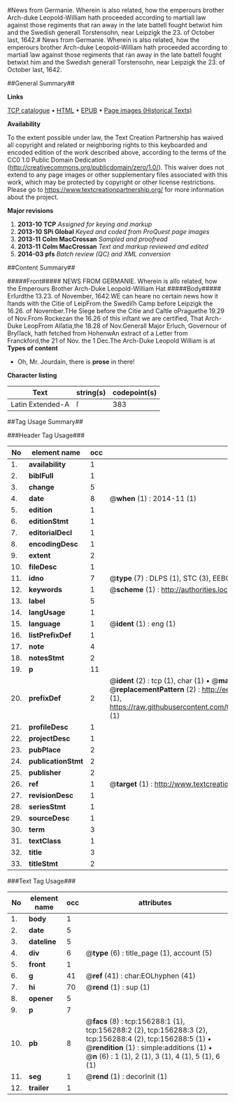 #News from Germanie. Wherein is also related, how the emperours brother Arch-duke Leopold-William hath proceeded according to martiall law against those regiments that ran away in the late battell fought betwixt him and the Swedish generall Torstensohn, near Leipzigk the 23. of October last, 1642.#
News from Germanie. Wherein is also related, how the emperours brother Arch-duke Leopold-William hath proceeded according to martiall law against those regiments that ran away in the late battell fought betwixt him and the Swedish generall Torstensohn, near Leipzigk the 23. of October last, 1642.

##General Summary##

**Links**

[TCP catalogue](http://www.ota.ox.ac.uk/tcp/)  • 
[HTML](http://tei.it.ox.ac.uk/tcp/Texts-HTML/free/A90/A90076.html)  • 
[EPUB](http://tei.it.ox.ac.uk/tcp/Texts-EPUB/free/A90/A90076.epub) • 
[Page images (Historical Texts)](https://historicaltexts.jisc.ac.uk/eebo-99860093e)

**Availability**

To the extent possible under law, the Text Creation Partnership has waived all copyright and related or neighboring rights to this keyboarded and encoded edition of the work described above, according to the terms of the CC0 1.0 Public Domain Dedication (http://creativecommons.org/publicdomain/zero/1.0/). This waiver does not extend to any page images or other supplementary files associated with this work, which may be protected by copyright or other license restrictions. Please go to https://www.textcreationpartnership.org/ for more information about the project.

**Major revisions**

1. __2013-10__ __TCP__ *Assigned for keying and markup*
1. __2013-10__ __SPi Global__ *Keyed and coded from ProQuest page images*
1. __2013-11__ __Colm MacCrossan__ *Sampled and proofread*
1. __2013-11__ __Colm MacCrossan__ *Text and markup reviewed and edited*
1. __2014-03__ __pfs__ *Batch review (QC) and XML conversion*

##Content Summary##

#####Front#####
NEWS FROM GERMANIE. Wherein is alſo related, how the Emperours Brother Arch-Duke Leopold-William Hat
#####Body#####
Erſurdthe 13.23. of November, 1642.WE can heare no certain news how it ſtands with the Citie of LeipFrom the Swediſh Camp before Leipzigk the 16.26. of November.THe Siege before the Citie and Caſtle oPraguethe 19.29 of Nov.From Rockezan the 16.26 of this inſtant we are certified, That Arch-Duke LeopFrom Alſatia,the 18.28 of Nov.Generall Major Erluch, Governour of Bryſſack, hath fetched from HohenwAn extract of a Letter from Franckford,the 21 of Nov. the 1 Dec.The Arch-Duke Leopold William is at 
**Types of content**

  * Oh, Mr. Jourdain, there is **prose** in there!

**Character listing**


|Text|string(s)|codepoint(s)|
|---|---|---|
|Latin Extended-A|ſ|383|

##Tag Usage Summary##

###Header Tag Usage###

|No|element name|occ|attributes|
|---|---|---|---|
|1.|__availability__|1||
|2.|__biblFull__|1||
|3.|__change__|5||
|4.|__date__|8| @__when__ (1) : 2014-11 (1)|
|5.|__edition__|1||
|6.|__editionStmt__|1||
|7.|__editorialDecl__|1||
|8.|__encodingDesc__|1||
|9.|__extent__|2||
|10.|__fileDesc__|1||
|11.|__idno__|7| @__type__ (7) : DLPS (1), STC (3), EEBO-CITATION (1), PROQUEST (1), VID (1)|
|12.|__keywords__|1| @__scheme__ (1) : http://authorities.loc.gov/ (1)|
|13.|__label__|5||
|14.|__langUsage__|1||
|15.|__language__|1| @__ident__ (1) : eng (1)|
|16.|__listPrefixDef__|1||
|17.|__note__|4||
|18.|__notesStmt__|2||
|19.|__p__|11||
|20.|__prefixDef__|2| @__ident__ (2) : tcp (1), char (1)  •  @__matchPattern__ (2) : ([0-9\-]+):([0-9IVX]+) (1), (.+) (1)  •  @__replacementPattern__ (2) : http://eebo.chadwyck.com/downloadtiff?vid=$1&page=$2 (1), https://raw.githubusercontent.com/textcreationpartnership/Texts/master/tcpchars.xml#$1 (1)|
|21.|__profileDesc__|1||
|22.|__projectDesc__|1||
|23.|__pubPlace__|2||
|24.|__publicationStmt__|2||
|25.|__publisher__|2||
|26.|__ref__|1| @__target__ (1) : http://www.textcreationpartnership.org/docs/. (1)|
|27.|__revisionDesc__|1||
|28.|__seriesStmt__|1||
|29.|__sourceDesc__|1||
|30.|__term__|3||
|31.|__textClass__|1||
|32.|__title__|3||
|33.|__titleStmt__|2||


###Text Tag Usage###

|No|element name|occ|attributes|
|---|---|---|---|
|1.|__body__|1||
|2.|__date__|5||
|3.|__dateline__|5||
|4.|__div__|6| @__type__ (6) : title_page (1), account (5)|
|5.|__front__|1||
|6.|__g__|41| @__ref__ (41) : char:EOLhyphen (41)|
|7.|__hi__|70| @__rend__ (1) : sup (1)|
|8.|__opener__|5||
|9.|__p__|7||
|10.|__pb__|8| @__facs__ (8) : tcp:156288:1 (1), tcp:156288:2 (2), tcp:156288:3 (2), tcp:156288:4 (2), tcp:156288:5 (1)  •  @__rendition__ (1) : simple:additions (1)  •  @__n__ (6) : 1 (1), 2 (1), 3 (1), 4 (1), 5 (1), 6 (1)|
|11.|__seg__|1| @__rend__ (1) : decorInit (1)|
|12.|__trailer__|1||
